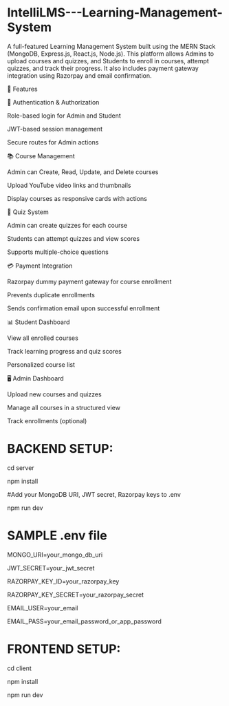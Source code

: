 # IntelliLMS---Learning-Management-System
A full-featured Learning Management System built using the MERN Stack (MongoDB, Express.js, React.js, Node.js). This platform allows Admins to upload courses and quizzes, and Students to enroll in courses, attempt quizzes, and track their progress. It also includes payment gateway integration using Razorpay and email confirmation.

🚀 Features

🔐 Authentication & Authorization

Role-based login for Admin and Student

JWT-based session management

Secure routes for Admin actions

📚 Course Management

Admin can Create, Read, Update, and Delete courses

Upload YouTube video links and thumbnails

Display courses as responsive cards with actions

📝 Quiz System

Admin can create quizzes for each course

Students can attempt quizzes and view scores

Supports multiple-choice questions

💳 Payment Integration

Razorpay dummy payment gateway for course enrollment

Prevents duplicate enrollments

Sends confirmation email upon successful enrollment

📊 Student Dashboard

View all enrolled courses

Track learning progress and quiz scores

Personalized course list

🖥 Admin Dashboard

Upload new courses and quizzes

Manage all courses in a structured view

Track enrollments (optional)

# BACKEND SETUP:

cd server

npm install

#Add your MongoDB URI, JWT secret, Razorpay keys to .env

npm run dev

# SAMPLE .env file 

MONGO_URI=your_mongo_db_uri

JWT_SECRET=your_jwt_secret

RAZORPAY_KEY_ID=your_razorpay_key

RAZORPAY_KEY_SECRET=your_razorpay_secret

EMAIL_USER=your_email

EMAIL_PASS=your_email_password_or_app_password

# FRONTEND SETUP:

cd client

npm install

npm run dev
